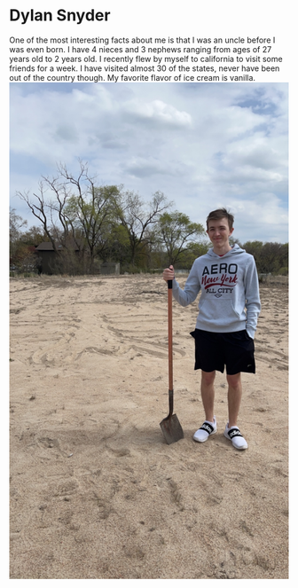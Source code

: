 # Dylan Snyder
One of the most interesting facts about me is that I was an uncle before
I was even born. I have 4 nieces and 3 nephews ranging from ages of 27 years
old to 2 years old. I recently flew by myself to california to visit some friends
for a week. I have visited almost 30 of the states, never have been out of the
country though. My favorite flavor of ice cream is vanilla.
![Picture of myself](1682535080.97491.jpg)
